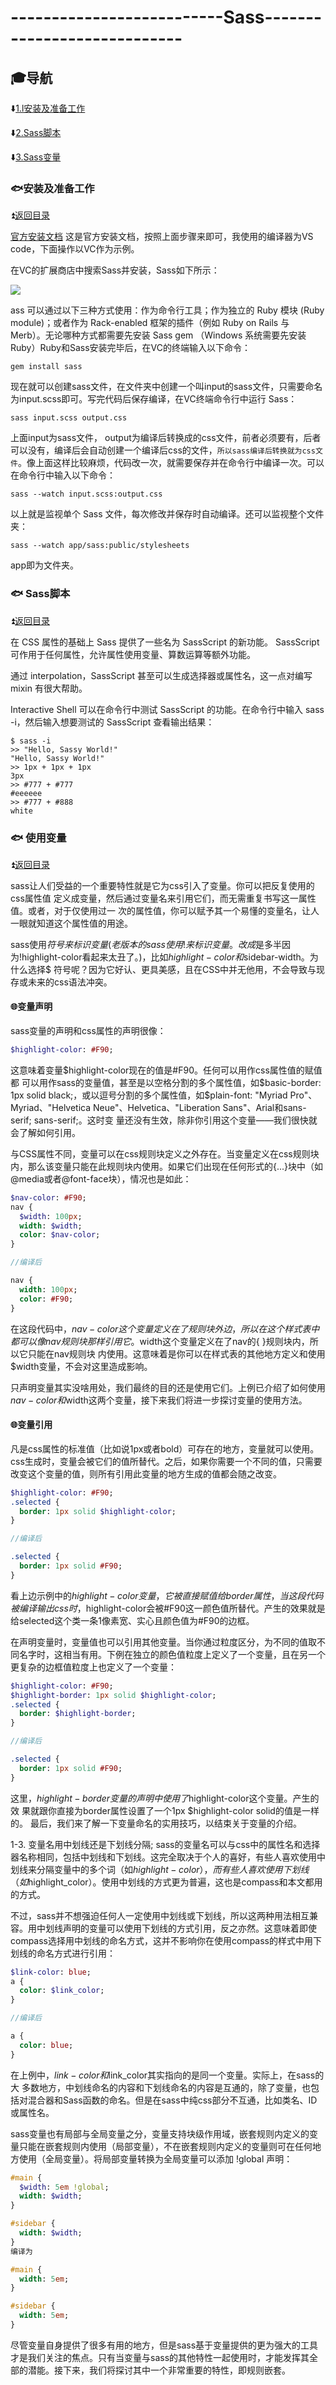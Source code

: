 # --------------------------Sass---------------------------- #

<p id="tit"></p>
                       
## :mortar_board:导航 ##

:arrow_down:<a href="#a1">1.l安装及准备工作</a>

:arrow_down:<a href="#a2">2.Sass脚本</a>

:arrow_down:<a href="#a3">3.Sass变量</a>

<p id="a1"></p>
       
### :fish:安装及准备工作 ###

:arrow_double_up:<a href ="#tit">返回目录</a>

[官方安装文档](https://www.sass.hk/install/) 这是官方安装文档，按照上面步骤来即可，我使用的编译器为VS code，下面操作以VC作为示例。

在VC的扩展商店中搜索Sass并安装，Sass如下所示：

![](https://github.com/Lumnca/Sass/blob/master/Img/a1.png)

ass 可以通过以下三种方式使用：作为命令行工具；作为独立的 Ruby 模块 (Ruby module)；或者作为 Rack-enabled 框架的插件（例如 Ruby on Rails 与 Merb）。无论哪种方式都需要先安装 Sass gem （Windows 系统需要先安装 Ruby）Ruby和Sass安装完毕后，在VC的终端输入以下命令：

```
gem install sass
```

现在就可以创建sass文件，在文件夹中创建一个叫input的sass文件，只需要命名为input.scss即可。写完代码后保存编译，在VC终端命令行中运行 Sass：

```
sass input.scss output.css
```

上面input为sass文件， output为编译后转换成的css文件，前者必须要有，后者可以没有，编译后会自动创建一个编译后css的文件，`所以sass编译后转换就为css文件`。像上面这样比较麻烦，代码改一次，就需要保存并在命令行中编译一次。可以在命令行中输入以下命令：

```
sass --watch input.scss:output.css
```

以上就是监视单个 Sass 文件，每次修改并保存时自动编译。还可以监视整个文件夹：

```
sass --watch app/sass:public/stylesheets
```

app即为文件夹。

<p id="a2"></p>
       
### :fish: Sass脚本 ###

:arrow_double_up:<a href ="#tit">返回目录</a>

在 CSS 属性的基础上 Sass 提供了一些名为 SassScript 的新功能。 SassScript 可作用于任何属性，允许属性使用变量、算数运算等额外功能。

通过 interpolation，SassScript 甚至可以生成选择器或属性名，这一点对编写 mixin 有很大帮助。


Interactive Shell 可以在命令行中测试 SassScript 的功能。在命令行中输入 sass -i，然后输入想要测试的 SassScript 查看输出结果：

```
$ sass -i
>> "Hello, Sassy World!"
"Hello, Sassy World!"
>> 1px + 1px + 1px
3px
>> #777 + #777
#eeeeee
>> #777 + #888
white
```
<p id="a3"></p>
       
### :fish: 使用变量  ###

:arrow_double_up:<a href ="#tit">返回目录</a>

sass让人们受益的一个重要特性就是它为css引入了变量。你可以把反复使用的css属性值 定义成变量，然后通过变量名来引用它们，而无需重复书写这一属性值。或者，对于仅使用过一 次的属性值，你可以赋予其一个易懂的变量名，让人一眼就知道这个属性值的用途。

sass使用$符号来标识变量(老版本的sass使用!来标识变量。改成$是多半因为!highlight-color看起来太丑了。)，比如$highlight-color和$sidebar-width。为什么选择$ 符号呢？因为它好认、更具美感，且在CSS中并无他用，不会导致与现存或未来的css语法冲突。

#### 	:globe_with_meridians:变量声明 ####

sass变量的声明和css属性的声明很像：

```sass
$highlight-color: #F90;
```

这意味着变量$highlight-color现在的值是#F90。任何可以用作css属性值的赋值都 可以用作sass的变量值，甚至是以空格分割的多个属性值，如$basic-border: 1px solid black;，或以逗号分割的多个属性值，如$plain-font: "Myriad Pro"、Myriad、"Helvetica Neue"、Helvetica、"Liberation Sans"、Arial和sans-serif; sans-serif;。这时变 量还没有生效，除非你引用这个变量——我们很快就会了解如何引用。

与CSS属性不同，变量可以在css规则块定义之外存在。当变量定义在css规则块内，那么该变量只能在此规则块内使用。如果它们出现在任何形式的{...}块中（如@media或者@font-face块），情况也是如此：

```sass
$nav-color: #F90;
nav {
  $width: 100px;
  width: $width;
  color: $nav-color;
}

//编译后

nav {
  width: 100px;
  color: #F90;
}
```

在这段代码中，$nav-color这个变量定义在了规则块外边，所以在这个样式表中都可以像 nav规则块那样引用它。$width这个变量定义在了nav的{ }规则块内，所以它只能在nav规则块 内使用。这意味着是你可以在样式表的其他地方定义和使用$width变量，不会对这里造成影响。

只声明变量其实没啥用处，我们最终的目的还是使用它们。上例已介绍了如何使用 $nav-color和$width这两个变量，接下来我们将进一步探讨变量的使用方法。

#### 	:globe_with_meridians:变量引用 ####

凡是css属性的标准值（比如说1px或者bold）可存在的地方，变量就可以使用。css生成时，变量会被它们的值所替代。之后，如果你需要一个不同的值，只需要改变这个变量的值，则所有引用此变量的地方生成的值都会随之改变。

```sass
$highlight-color: #F90;
.selected {
  border: 1px solid $highlight-color;
}

//编译后

.selected {
  border: 1px solid #F90;
}
```

看上边示例中的$highlight-color变量，它被直接赋值给border属性，当这段代码被编译输出css时，$highlight-color会被#F90这一颜色值所替代。产生的效果就是给selected这个类一条1像素宽、实心且颜色值为#F90的边框。

在声明变量时，变量值也可以引用其他变量。当你通过粒度区分，为不同的值取不同名字时，这相当有用。下例在独立的颜色值粒度上定义了一个变量，且在另一个更复杂的边框值粒度上也定义了一个变量：

```sass
$highlight-color: #F90;
$highlight-border: 1px solid $highlight-color;
.selected {
  border: $highlight-border;
}

//编译后

.selected {
  border: 1px solid #F90;
}
```

这里，$highlight-border变量的声明中使用了$highlight-color这个变量。产生的效 果就跟你直接为border属性设置了一个1px $highlight-color solid的值是一样的。 最后，我们来了解一下变量命名的实用技巧，以结束关于变量的介绍。

1-3. 变量名用中划线还是下划线分隔;
sass的变量名可以与css中的属性名和选择器名称相同，包括中划线和下划线。这完全取决于个人的喜好，有些人喜欢使用中划线来分隔变量中的多个词（如$highlight-color），而有些人喜欢使用下划线（如$highlight_color）。使用中划线的方式更为普遍，这也是compass和本文都用的方式。

不过，sass并不想强迫任何人一定使用中划线或下划线，所以这两种用法相互兼容。用中划线声明的变量可以使用下划线的方式引用，反之亦然。这意味着即使compass选择用中划线的命名方式，这并不影响你在使用compass的样式中用下划线的命名方式进行引用：

```sass
$link-color: blue;
a {
  color: $link_color;
}

//编译后

a {
  color: blue;
}
```

在上例中，$link-color和$link_color其实指向的是同一个变量。实际上，在sass的大 多数地方，中划线命名的内容和下划线命名的内容是互通的，除了变量，也包括对混合器和Sass函数的命名。但是在sass中纯css部分不互通，比如类名、ID或属性名。

sass变量也有局部与全局变量之分，变量支持块级作用域，嵌套规则内定义的变量只能在嵌套规则内使用（局部变量），不在嵌套规则内定义的变量则可在任何地方使用（全局变量）。将局部变量转换为全局变量可以添加 !global 声明：

```sass
#main {
  $width: 5em !global;
  width: $width;
}

#sidebar {
  width: $width;
}
编译为

#main {
  width: 5em;
}

#sidebar {
  width: 5em;
}
```

尽管变量自身提供了很多有用的地方，但是sass基于变量提供的更为强大的工具才是我们关注的焦点。只有当变量与sass的其他特性一起使用时，才能发挥其全部的潜能。接下来，我们将探讨其中一个非常重要的特性，即规则嵌套。


















